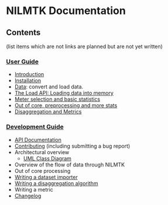 # NILMTK Documentation

## Contents

(list items which are not links are planned but are not yet written)

### [User Guide](https://github.com/nilmtk/nilmtk/tree/master/docs/manual/user_guide)

* [Introduction](https://github.com/nilmtk/nilmtk/blob/master/README.md)
* [Installation](https://github.com/nilmtk/nilmtk/blob/master/docs/manual/user_guide/install.md)
* [Data](https://github.com/nilmtk/nilmtk/blob/master/docs/manual/user_guide/data.ipynb): convert and load data.
* [The Load API: Loading data into memory](https://github.com/nilmtk/nilmtk/blob/master/docs/manual/user_guide/loading_data_into_memory.ipynb)
* [Meter selection and basic statistics](https://github.com/nilmtk/nilmtk/blob/master/docs/manual/user_guide/elecmeter_and_metergroup.ipynb)
* [Out of core, preprocessing and more stats](https://github.com/nilmtk/nilmtk/blob/master/docs/manual/user_guide/pipeline_preprocessing_more_stats.ipynb)
* [Disaggregation and Metrics](https://github.com/nilmtk/nilmtk/blob/master/docs/manual/user_guide/disaggregation_and_metrics.ipynb)

### [Development Guide](https://github.com/nilmtk/nilmtk/tree/master/docs/manual/development_guide)

* [API Documentation](http://nilmtk.github.io/nilmtk/master/index.html)
* [Contributing](https://github.com/nilmtk/nilmtk/blob/master/docs/manual/development_guide/contributing.md)  (including submitting a bug report)
* Architectural overview
  * [UML Class Diagram](https://raw.githubusercontent.com/nilmtk/writing/master/figures/NILMTK_UML.png)
* Overview of the flow of data through NILMTK
* Out of core processing
* [Writing a dataset importer](https://github.com/nilmtk/nilmtk/blob/master/docs/manual/development_guide/writing_a_dataset_converter.md)
* [Writing a disaggregation algorithm](https://github.com/nilmtk/nilmtk/blob/master/docs/manual/development_guide/writing_a_disaggregation_algorithm.md)
* Writing a metric
* [Changelog](https://github.com/nilmtk/nilmtk/blob/master/docs/manual/development_guide/changelog.md)

